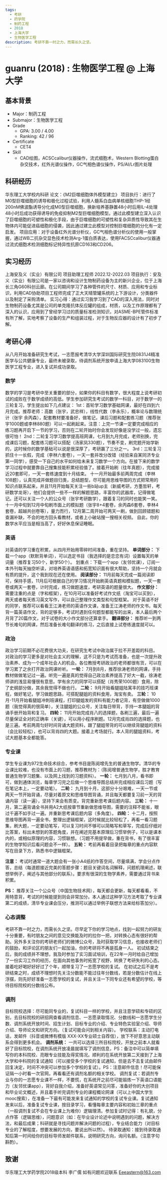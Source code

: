 ```yaml
---
tags:
  - 考研
  - 药学院
  - 制药工程
  - 2018
  - 上海大学
  - 生物医学工程
description: 考研不靠一时之力，而需长久之坚。
---
```


# guanru (2018) : 生物医学工程 @ 上海大学

## 基本背景

- Major：制药工程
- Submajor：生物医学工程
- Grade
  - GPA: 3.00 / 4.00
  - Ranking: 42 / 96
- Certificate
  - CET4
- Skill
  - CAD绘图，ACSCcalibur仪器操作，流式细胞术，Western Blotting蛋白杂交技术，红外光谱仪操作，GC气相色谱仪操作，PS/AI/Lr图片处理 

## 科研经历

华东理工大学校内科研
论文：《M2巨噬细胞体外模型建立》
项目执行：进行了M0型巨噬细胞的诱导和极化过程试验，利用人髓系白血病单核细胞THP-1经200nM佛波酯诱导分化成M0型巨噬细胞，换新培养基静置48小时后用IL-4处理48小时后成功获得诱导的免疫抑制M2型巨噬细胞模型。通过此模型建立深入认识了巨噬细胞的可塑性和极化手段，由于巨噬细胞的可塑性和复杂异质性导致其在生物体内可能促进癌细胞的侵袭，因此通过建立此模型对控制巨噬细胞的分化有一定启发。
项目应用：对于设备红外光谱分析仪，GC气相色谱分析仪的使用一般掌握，通过WB二抗杂交显色技术检测Arg-1蛋白质表达，使用FACSCcalibur仪器通过流式细胞术检测细胞标记特异性抗原CD163和CD206。

## 实习经历

上海安及义（实业）有限公司
项目助理工程师
2022.12-2022.03
项目执行：安及义（实业）有限公司是一家以咨询和设计生物制药设备为主的新兴企业，位于上海长三角G60科创云廊。在公司期间学习了各种管件的尺寸、材质、应用和专业标识，利用CAD协助项目工程师完成了正大天晴管罐系统的上下游设计，分类器件以及制定了采购清单。
实习心得：通过实习我学习到了CAD的深入用法，同时对生物制药设备尤其是公司的单克隆抗体反应罐的组成，材质，以及工作原理都有了深入的认识，应用到了曾经学习过的质量标准检测知识，对ASME-BPE管件标准有所了解，实地考察了设备的生产和组装过程，对于生物反应器的设计有了初步了解。


## 考研心得

从八月开始准备研究生考试，一志愿报考清华大学深圳国际研究生院0831J4精准医学与公共健康专业，最终未被录取，待调剂系统开放申请上海大学083100生物医学工程专业，进入复试并成功录取。

### 数学

数学的学习是考研中至关重要的部分，如果你的科目有数学，很大程度上说考研初试的成败在于数学成绩的高低。学生参加研究生考试的数学一科目，对于数学一的三轮复习，学生提出如下几点建议：
1st：首轮学习数学基础网课，最好在四到六月完成。推荐老师：高数（张宇，武忠祥），线性代数（李永乐），概率论与数理统计（张宇 余丙森），配套教材要准备好，做笔记，课后习题和配套练习题（推荐张宇1000题或李林880题）可以一起刷起来。注意：上完一节课一定要完成相应的练习题再开启下一节的学习，否则在二轮开始时你会发现好像是没学过一般，遗忘很可怕！
2nd：二轮复习学习数学提高班网课，七月到九月完成，老师别换，完成课后习题，配套练习题可以搭配（汤家凤330题），节奏不变，刷完题开始学新的，这时候你的数学基础可以说是很深厚了，考研赢了三分之一。
3rd：三轮复习抓住十一长假，完成（李林六套卷），一天一套并改分改错（经验来自某同济专业第一同学），感受一下自己的水平如何给未来复习数学一个方向。在接下来的数学学习过程中就要靠自己搜集技能积累经验值了。接着开始刷（往年真题），完成接近20套即可，一天一套练速度到十月结束。
十一月开始最多前两周完成（李林108题），认真完成并做题目归类，总结题型，尽可能用思维导图的方式把常用的知识点联系起来，并且11月开始每天关注一些b站up主（新威考研，方墨哲轩，考研数学龙哥），他们会提供一些不一样的解题思路，丰富你的武器库，记得做笔记。还可以关注一个人的公众号（张宇考研数学），跟着复习的同时也能笑一笑。十一月中旬到12月中旬刷市面上的模拟题（张宇8+4套卷，余丙森6套卷，李林4套卷，超越共创卷等），量力而行，12月第二周开始可两天一刷，做到回顾错题和查漏补缺，不会的地方回头看教材，或者上小破站搜一搜相关视频。
自此，你的数学水平应当是相当高了，好好休息保证睡眠。

### 英语

对英语的学习重在积累，从四月开始用零碎时间准备，重在坚持。
**单词部分：** 下载一个app（默默背单词），可以选定书目（我选择的是恋恋有词）设置每天的单词量（推荐复习50个，新学50个）。
划重点：下载一个app（友邻优课），订阅一本外刊每天抽空听读，对培养英语语感和拓宽知识面有很大帮助，坚持一个月就会有质的提升，这个我到现在还在使用。
**阅读部分：** 11月前每天完成一篇阅读即可，保持手感，11月后可根据自己的学习情况开始刷英语真题和模拟题，一天一套卷或两天一套卷，计时完成，练习做题速度，考研英语的题量很大。
**作文部分：** 需要注重的点是（字和框架），在10月可以准备好考试作文纸（淘宝可以买到），两天或者每天练习英文写作，可以自己整理作文类型和句型框架。
对于英语不好的同学，推荐可以看看王江涛老师的英语作文课，准备王江涛老师的作文书，每天背一篇英语作文，背的足够多，考试时遇到任何题型都能写的出来，本人最后两个月背了20篇作文，对于试卷的大小作文部分还算拿手。
**翻译部分：** 推荐听一到两节长难句的网课，然后准备长难句翻译的练习，之后直接上试卷练速度就可以。

### 政治

政治学习前期不必花费很大功夫，在研究生考试中政治属于拉不开差距的科目。
对政治的学习更多是对社会主义的理解，这不只是为考试而准备，也是一次提升政治素养、成为一个成年社会人的机会。各位教授考研政治的老师都很有货，可以在学习累了之余打开政治网课听听。
**一轮：** 7月到8月，推荐徐涛老师的网课，手持教材做做笔记过一遍。听完一遍是真的觉得自己政治素养提高了好大一截，徐涛老师讲的浅显易懂很有意思。学有余力的同学可以搭配（肖秀荣1000题）食用，除了史纲部分做，其余我觉得不做也行。
**二轮：** 9月开始看腿姐陆寓丰的技巧班课程，做好笔记，学习做题思路，可搭配腿姐的资料食用，淘宝有卖。
**三轮：** 10月-11月开始看腿姐冲刺班课程，打印腿姐发的资料有能力者记背，有空做做1000题（我觉得真的很简单），关注腿姐的公众号，关注每日带背，手持一本腿姐的背诵手册开始背和复习。
**四轮：** 11月开始完成肖八的选择题，各刷三遍，最后一遍尽量保证全对的正确率（关键），可以用小程序刷题。12月完成肖四的选择题，也是三遍。考前两周匀好时间背诵大题资料，跟了腿姐带背的可以继续背腿姐的资料（会比较轻松），也可以背肖四的大题。接着上考场就行。本人背的腿姐资料，考试大题基本全都能答。

### 专业课

学生专业课为972生命技术综合，参考书目是陈阅增先生的普通生物学。清华的专业课比较难，也没有市面上的习题，推荐教材为：（陈阅增普通生物学，胜才教育普通生物学习题集、以及网上找到的习题资料）。
**一轮：** 七月到八月，看书即可，做到通体浏览，每章学习完之后做一个思维导图总结并完成相应课后习题（写在笔记本上，一定要动笔）。
**二轮：** 九月到十月，这部分十分艰难，一天一节或两天一节开始背诵，尽量对着原文和思维导图背诵，并且每天都要复习前一天的背诵内容（读一遍），坚持下来会有质变。背完重新思考课后题内容。
**三轮：** 十一月，第二遍背诵全书并用A2大纸按章节重新做思维导图，需要的注释不能省，眼过千遍不如手过一遍。并重新思考课后题内容（多角度）。
**四轮：** 十二月，按照思维导图再背一遍全书，整理出逻辑框架，这时候就比较轻松了，再看一看习题集，刷大题，一定要动笔写，可以复习时间不够可以简略写和草写，完成后仔细对比答案，标出未想到的答题角度，并在阐述完基本原理后习惯举例子，可以是课本内的，或相似原理的内容，习惯联想。（习题不用提早做，重在背书，有了很丰富的生物学知识后看问题会不一样）。
**五轮：** 考前再看着目录把每章的重点内容默写在目录下方，熟悉书中逻辑框架。

**注意：** 考试时通常一道大题会有一张小A4纸的作答空间，尽量填满，学会分点作答，总结（每道题接近完美的答题步骤：题目关键词名词解释，问题机理阐述，联想举例子，阐述与其他部分的联系）。要求有很深的生物学素养，需要通过背书来积累。

**PS：** 推荐关注一个公众号（中国生物技术网），每天都会更新，每天都看看，不用特意背，考试的时候能提到则会非常加分。本人通过这种学习方法考取了专业课第二的成绩，清华专业课会压分，推测可以通过举例子联想方法来给标答加分）。

### 心态调整

考研不靠一时之力，而需长久之坚。尽早定下你的学习地点，找到一起努力的研友十分重要，有时朋友之间的意见交换能及时的拉你一把，对转换心态有很好的帮助。另外多关注你的考研老师们的微博公众号，及时获取学习信息，也接收老师们的鼓励，和评论区的朋友们一起加油，你的考研将不再是孤身一人。
初试结束之后，我的成绩并不理想，我及时参加了实习面试培训，在22年一月时给自己增加了一份实习工作的经历，在面向其他事务时拓宽了视野，转换了考研失利的心态。
接着吃好喝好好好过了个年，顺带复习了一志愿学校的复试。
在初试之后不是考研结束之时，成绩不理想时先关注分数能不能过往年分数线，若是分数估计在线上浮摆，则先好好准备一志愿学校的复试，并且关注一下同专业还有希望的学校，等待目标院校的分数线公布。

### 调剂

目标院校选择：尽可能同专业的，复试科目一样的学校，并且注意学硕和专硕的区别，去目标院校的研招网查看调剂信息、一志愿录取情况、分数线和一志愿学生分数、调剂系统开放时间、招生计划、目标专业的介绍、专业特色实验室介绍、导师介绍、导师论文和研究方向。（复试可能会问到相关内容）。
学校联系：主动打电话，发邮件（抖音或微博有模版 XXX-XX专业硕士自荐信），放下不好意思主动联系会得到更多机会。
**调剂系统：** 一共可以选择三所目标院校，开放之前本人就看好了目标院校，在调剂系统开放凌晨就填写了调剂信息，PS：备注中可以简单填写你的本科院校、亮眼专业技能及得奖情况。顺利的在系统开放第二天接到了上海大学和中科院的复试通知（可以接受多个学校的复试通知，但是去不去复试由邮件回复决定，时间不冲突可以参加多个学校的复试）。PS：注意邮件信息！尽可能保证隔一小时看一次官网，再看看还有调剂名额的相关学校。
调剂复试：若调剂专业与你的一志愿专业课不一样，不要慌，在系统开之前尽可能锻炼一下英语口语能力（友邻优课app），背好自我介绍，准备好英语常见问答，准备好你的大创项目和毕业论文概述，并且着手听完调剂专业的课程概论网课（可以上中国大学生mooc搜索），在准备一下最有可能发来复试通知的学校的复试专业课。复试通知发来以后，准备复试专业课，按目录学习，看懂每章主要内容和初始三章的重点（一般调剂复试不会在专业课上为难你）逻辑理清。参加复试时记得：有礼貌，分点作答（逻辑思维），问题意识（如：在毕业设计论述中说明遇到的问题，解决方法，和最后成果；科研就是寻找问题并解决问题的过程），专业结合能力（对目标专业的了解程度，想要发展的方向，要说出所以然）。
待录取通知：接到待录取通知后第一时间给你的目标导师发邮件联系，说明研究方向，询问名额。（注意字句斟酌）。


## 致谢

华东理工大学药学院2018级本科 李广儒
如有问题欢迎联系 Eeeastern@163.com

